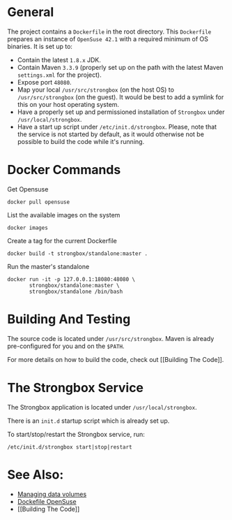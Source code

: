 # General

The project contains a `Dockerfile` in the root directory. This `Dockerfile` prepares an instance of `OpenSuse 42.1` with a required minimum of OS binaries. It is set up to:
* Contain the latest `1.8.x` JDK.
* Contain Maven `3.3.9` (properly set up on the path with the latest Maven `settings.xml` for the project).
* Expose port `48080`.
* Map your local `/usr/src/strongbox` (on the host OS) to `/usr/src/strongbox` (on the guest). It would be best to add a symlink for this on your host operating system.
* Have a properly set up and permissioned installation of `Strongbox` under `/usr/local/strongbox`.
* Have a start up script under `/etc/init.d/strongbox`. Please, note that the service is not started by default, as it would otherwise not be possible to build the code while it's running.

# Docker Commands

Get Opensuse

    docker pull opensuse

List the available images on the system

    docker images

Create a tag for the current Dockerfile

    docker build -t strongbox/standalone:master .

Run the master's standalone

    docker run -it -p 127.0.0.1:18080:48080 \
           strongbox/standalone:master \
           strongbox/standalone /bin/bash

# Building And Testing

The source code is located under `/usr/src/strongbox`. Maven is already pre-configured for you and on the `$PATH`.

For more details on how to build the code, check out [[Building The Code]].

# The Strongbox Service

The Strongbox application is located under `/usr/local/strongbox`.

There is an `init.d` startup script which is already set up.

To start/stop/restart the Strongbox service, run:

    /etc/init.d/strongbox start|stop|restart

# See Also:

* [Managing data volumes](https://docs.docker.com/engine/tutorials/dockervolumes/)
* [Dockefile OpenSuse](http://dockerfile.github.io/#/opensuse)
* [[Building The Code]]
